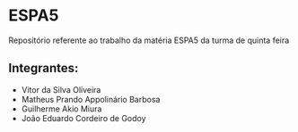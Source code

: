# ESPA5
Repositório referente ao trabalho da matéria ESPA5 da turma de quinta feira

## Integrantes:
- Vitor da Silva Oliveira
- Matheus Prando Appolinário Barbosa
- Guilherme Akio Miura
- João Eduardo Cordeiro de Godoy
